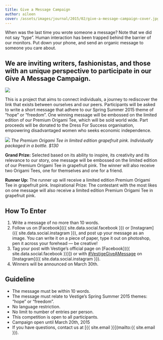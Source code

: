 ```yaml
---
title: Give a Message Campaign
author: aileen
cover: /assets/images/journal/2015/02/give-a-message-campaign-cover.jpg
---
```


When was the last time you wrote someone a message? Note that we did not say “type”. Human interaction has been trapped behind the barrier of our monitors. Put down your phone, and send an organic message to someone you care about.

## We are inviting writers, fashionistas, and those with an unique perspective to participate in our Give A Message Campaign.

![](/assets/images/journal/2015/02/v6001-detail-3.jpg)

This is a project that aims to connect individuals, a journey to rediscover the link that exists between ourselves and our peers. Participants will be asked to write a short message that adhere to our Spring Summer 2015 theme of “hope” or “freedom”. One winning message will be embossed on the limited edition of our Premium Origami Tee, which will be sold world wide. Part proceeds will be donated to the Dress For Success organisation, empowering disadvantaged women who seeks economic independence.

![](/assets/images/journal/2015/02/origami-top.jpg)
*The Premium Origami Tee in limited edition grapefruit pink. Individually packaged in a bottle. $130*

__Grand Prize:__ Selected based on its ability to inspire, its creativity and its relevance to our story, one message will be embossed on the limited edition of our Premium Origami Tee in grapefruit pink. The winner will also receive two Origami Tees, one for themselves and one for a friend.

__Runner Up:__ The runner up will receive a limited edition Premium Origami Tee in grapefruit pink.
Inspirational Prize: The contestant with the most likes on one message will also receive a limited edition Premium Origami Tee in grapefruit pink.

## How To Enter

1. Write a message of no more than 10 words.
2. Follow us on [Facebook]({{ site.data.social.facebook }}) or [Instagram]({{ site.data.social.instagram }}), and post up your message as an image. You can write it on a piece of paper, type it out on photoshop, pen it across your forehead — be creative!
3. Tag your post with Vestige’s official page on [Facebook]({{ site.data.social.facebook }}}]) or with [#VestigeGiveAMessage](https://instagram.com/explore/tags/VestigeGiveAMessage/) on [Instagram]({{ site.data.social.instagram }}).
4. Winners will be announced on March 30th.

## Guideline

* The message must be within 10 words.
* The message must relate to Vestige’s Spring Summer 2015 themes: “hope” or “freedom”.
* No language restriction.
* No limit to number of entries per person.
* This competition is open to all participants.
* Campaign open until March 20th, 2015
* If you have questions, contact us at [{{ site.email }}](mailto:{{ site.email }}).
